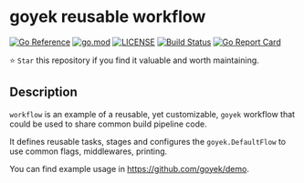 # goyek reusable workflow

[![Go Reference](https://pkg.go.dev/badge/github.com/goyek/workflow.svg)](https://pkg.go.dev/github.com/goyek/workflow)
[![go.mod](https://img.shields.io/github/go-mod/go-version/goyek/workflow)](go.mod)
[![LICENSE](https://img.shields.io/github/license/goyek/workflow)](LICENSE)
[![Build Status](https://img.shields.io/github/workflow/status/goyek/workflow/build)](https://github.com/goyek/workflow/actions?query=workflow%3Abuild+branch%3Amain)
[![Go Report Card](https://goreportcard.com/badge/github.com/goyek/workflow)](https://goreportcard.com/report/github.com/goyek/workflow)

⭐ `Star` this repository if you find it valuable and worth maintaining.

## Description

`workflow` is an example of a reusable, yet customizable, `goyek` workflow
that could be used to share common build pipeline code.

It defines reusable tasks, stages and configures the `goyek.DefaultFlow`
to use common flags, middlewares, printing.

You can find example usage in <https://github.com/goyek/demo>.
